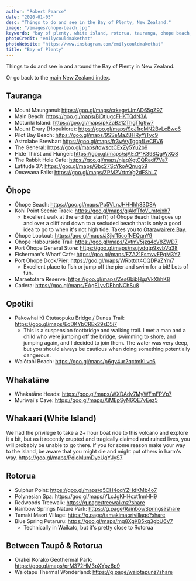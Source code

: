 ```yaml
---
author: "Robert Pearce"
date: "2020-01-05"
desc: "Things to do and see in the Bay of Plenty, New Zealand."
image: "/images/ohope-beach.jpg"
keywords: "bay of plenty, white island, rotorua, tauranga, ohope beach, whakatane, opotiki, new zealand"
photoCredit: "emilycouldmakethat"
photoWebsite: "https://www.instagram.com/emilycouldmakethat"
title: "Bay of Plenty"
---
```


Things to do and see in and around the Bay of Plenty in New Zealand.

Or go back to the [main New Zealand index](/new-zealand/index.html).

## Tauranga
* Mount Maunganui: https://goo.gl/maps/crkegvtJmAD65gZ97
* Main Beach: https://goo.gl/maps/BiDtjugcFHKTQdN3A
* Moturiki Island: https://goo.gl/maps/pkZaBz12ThgTfg9w7
* Mount Drury (Hopukiore): https://goo.gl/maps/9cJ1rcMN2BvLcBwc6
* Pilot Bay Beach: https://goo.gl/maps/9SSeMaZBHRyYjTyc9
* Astrolabe Brewbar: https://goo.gl/maps/fr3wVyTgcpfLeCBV6
* The General: https://goo.gl/maps/tqwsotCExZy5Yu2b9
* Hide Thirst and Hunger: https://goo.gl/maps/sjAEZP1K39SQgWXQ8
* The Rabbit Hole Cafe: https://goo.gl/maps/njagXgtCQRadf7Va7
* Latitude 37: https://goo.gl/maps/Gbc27ScYkoAQnuq59
* Omawana Falls: https://goo.gl/maps/ZPM2VrtmYg2dFShL7

## Ōhope
* Ōhope Beach: https://goo.gl/maps/Pp5VLnJHHHhh83DSA
* Kohi Point Scenic Track: https://goo.gl/maps/gjAkfTfoVLmtojxh7
  * Excellent walk at the end (or start?) of Ōhope Beach that goes up and over a
  cliff and down to a secluded beach that is only a good idea to go to when it's
  not high tide. Takes you to [Otarawairere
  Bay](https://goo.gl/maps/btgdHkC3VkS4NV379).
* Ōhope Lookout: https://goo.gl/maps/J3jkf15cofNEQqnY9
* Ōhope Habourside Trail: https://goo.gl/maps/ZytmV5jzq4cV8ZWD7
* Port Ōhope General Store: https://goo.gl/maps/nsujvdqtp9xvbVq38
* Fisherman's Wharf Cafe: https://goo.gl/maps/FZA21FsmvyEPgM3Y7
* Port Ohope Dock/Pier: https://goo.gl/maps/WRbttdt4CQDPaZYm7
  * Excellent place to fish or jump off the pier and swim for a bit! Lots of
  fun.
* Maraetotara Reserve: https://goo.gl/maps/ZesGbibHgaVkXhhK8
* Cadera: https://goo.gl/maps/EAgELyvDEbqNChSu8

## Opotiki
* Pakowhai Ki Otutaopuku Bridge / Dunes Trail: https://goo.gl/maps/EoDKYbCREx29sD5i7
  * This is a suspension footbridge and walking trail. I met a man and a child
  who were jumping off the bridge, swimming to shore, and jumping again, and I
  decided to join them. The water was very deep, but you should always be
  cautious when doing something potentially dangerous.
* Waiōtahi Beach: https://goo.gl/maps/p6gy4ur2qctmKLvc6

## Whakatāne
* Whakatāne Heads: https://goo.gl/maps/WXDAdy7MyWFmFPVp7
* Muriwai's Cave: https://goo.gl/maps/XiMEpSyN6QE7vEez5

## Whakaari (White Island)
We had the privilege to take a 2+ hour boat ride to this volcano and explore it
a bit, but as it recently erupted and tragically claimed and ruined lives, you
will probably be unable to go there. If you for some reason make your way to the
island, be aware that you might die and might put others in harm's way.
https://goo.gl/maps/PqioMumDyeUqYJyS7

## Rotorua
* Sulphur Point: https://goo.gl/maps/q5CH4oqYZHdKMb4o7
* Polynesian Spa: https://goo.gl/maps/YLcJgKHHcxt1nnHH9
* Redwoods Treewalk: https://g.page/treewalknz?share
* Rainbow Springs Nature Park: https://g.page/RainbowSprings?share
* Tamaki Maori Village: https://g.page/tamakimaorivillage?share
* Blue Spring Putaruru: https://goo.gl/maps/mg8XgKB5xg3gbU6V7
  * Technically in Waikato, but it's pretty close to Rotorua

## Between Taupō & Rotorua
* Orakei Korako Geothermal Park: https://goo.gl/maps/prM372HM3pXYpz6p9
* Waiotapu Thermal Wonderland: https://g.page/waiotapunz?share
